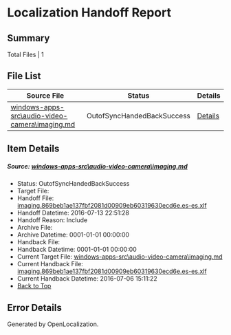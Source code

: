 # <a name='report-top'></a> Localization Handoff Report

## Summary
 Total Files | 1

## File List
 Source File | Status | Details 
 ----------- | ------ | ------- 
 [windows-apps-src\audio-video-camera\imaging.md](https://github.com/Microsoft/windows-apps/blob/347f22d2a7ea68ffda18639a26b060398b217e91/windows-apps-src/audio-video-camera/imaging.md) | OutofSyncHandedBackSuccess | [Details](#e54e5b165d344d117b736d8e6ab9c5e964427604495)

## Item Details
##### <a name='e54e5b165d344d117b736d8e6ab9c5e964427604495'></a> Source: [windows-apps-src\audio-video-camera\imaging.md](https://github.com/Microsoft/windows-apps/blob/347f22d2a7ea68ffda18639a26b060398b217e91/windows-apps-src/audio-video-camera/imaging.md)
* Status: OutofSyncHandedBackSuccess
* Target File: 
* Handoff File: [imaging.869beb1ae137fbf2081d00909eb60319630ecd6e.es-es.xlf](https://github.com/Microsoft/WDG.handoff/blob/67665bc7f6cbda82ca8b7b83109a9635da5c1386/ol-handoff/Microsoft/windows-apps.es-es/master/imaging.869beb1ae137fbf2081d00909eb60319630ecd6e.es-es.xlf)
* Handoff Datetime: 2016-07-13 22:51:28
* Handoff Reason: Include
* Archive File: 
* Archive Datetime: 0001-01-01 00:00:00
* Handback File: 
* Handback Datetime: 0001-01-01 00:00:00
* Current Target File: [windows-apps-src\audio-video-camera\imaging.md](https://github.com/Microsoft/windows-apps.es-es/blob/e53f454bc4c461b2434c3387589e28a597068263/windows-apps-src/audio-video-camera/imaging.md)
* Current Handback File: [imaging.869beb1ae137fbf2081d00909eb60319630ecd6e.es-es.xlf](https://github.com/Microsoft/WDG.handback/blob/45ea58b222954eb601000ff83302f042237b5a2e/ol-handback/Microsoft/windows-apps.es-es/master/imaging.869beb1ae137fbf2081d00909eb60319630ecd6e.es-es.xlf)
* Current Handback Datetime: 2016-07-06 15:11:22
* [Back to Top](#report-top)


## Error Details

Generated by OpenLocalization.
